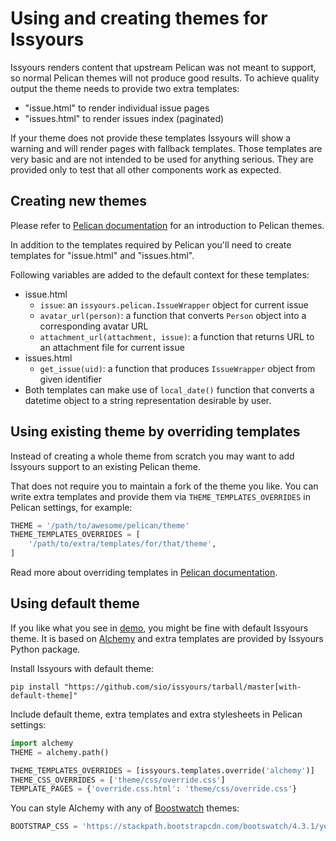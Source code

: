 # Using and creating themes for Issyours

Issyours renders content that upstream Pelican was not meant to support, so
normal Pelican themes will not produce good results. To achieve quality output
the theme needs to provide two extra templates:

- "issue.html" to render individual issue pages
- "issues.html" to render issues index (paginated)

If your theme does not provide these templates Issyours will show a warning
and will render pages with fallback templates. Those templates are very basic
and are not intended to be used for anything serious. They are provided only
to test that all other components work as expected.


## Creating new themes

Please refer to [Pelican documentation][introduction] for an introduction to
Pelican themes.

In addition to the templates required by Pelican you'll need to create
templates for "issue.html" and "issues.html".

Following variables are added to the default context for these templates:

- issue.html
    - `issue`: an `issyours.pelican.IssueWrapper` object for current issue
    - `avatar_url(person)`: a function that converts `Person` object into a
      corresponding avatar URL
    - `attachment_url(attachment, issue)`: a function that returns URL to an
      attachment file for current issue
- issues.html
    - `get_issue(uid)`: a function that produces `IssueWrapper` object from
      given identifier
- Both templates can make use of `local_date()` function that converts a
  datetime object to a string representation desirable by user.

[introduction]: http://docs.getpelican.com/en/stable/themes.html


## Using existing theme by overriding templates

Instead of creating a whole theme from scratch you may want to add Issyours
support to an existing Pelican theme.

That does not require you to maintain a fork of the theme you like. You can
write extra templates and provide them via `THEME_TEMPLATES_OVERRIDES` in
Pelican settings, for example:

```python
THEME = '/path/to/awesome/pelican/theme'
THEME_TEMPLATES_OVERRIDES = [
    '/path/to/extra/templates/for/that/theme',
]
```

Read more about overriding templates in [Pelican documentation][overrides].

[overrides]: https://docs.getpelican.com/en/stable/settings.html?highlight=THEME_TEMPLATES_OVERRIDES#themes


## Using default theme

If you like what you see in [demo], you might be fine with default
Issyours theme. It is based on [Alchemy] and extra templates are provided
by Issyours Python package.

Install Issyours with default theme:

```
pip install "https://github.com/sio/issyours/tarball/master[with-default-theme]"
```

Include default theme, extra templates and extra stylesheets in Pelican
settings:

```python
import alchemy
THEME = alchemy.path()

THEME_TEMPLATES_OVERRIDES = [issyours.templates.override('alchemy')]
THEME_CSS_OVERRIDES = ['theme/css/override.css']
TEMPLATE_PAGES = {'override.css.html': 'theme/css/override.css'}
```

You can style Alchemy with any of [Boostwatch] themes:

```python
BOOTSTRAP_CSS = 'https://stackpath.bootstrapcdn.com/bootswatch/4.3.1/yeti/bootstrap.min.css'
```

[demo]: https://issyours.ml/demo/issues
[Alchemy]: https://github.com/nairobilug/pelican-alchemy
[Boostwatch]: https://bootswatch.com/
